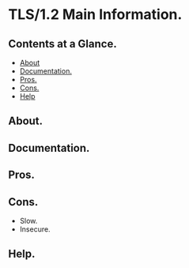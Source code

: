 # TLS/1.2 Main Information.





## Contents at a Glance.
* [About](#about)
* [Documentation.](#documentation)
* [Pros.](#pros)
* [Cons.](#cons)
* [Help](#help)





## About.





## Documentation.





## Pros.





## Cons.
* Slow.
* Insecure.




## Help.

